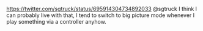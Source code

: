 https://twitter.com/sgtruck/status/695914304734892033 @sgtruck I think I can probably live with that, I tend to switch to big picture mode whenever I play something via a controller anyhow.